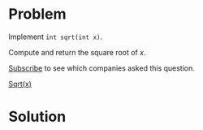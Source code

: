 
# Problem

Implement `int sqrt(int x)`.

Compute and return the square root of _x_.

[Subscribe](/subscribe/) to see which companies asked this question.



[Sqrt(x)](https://leetcode.com/problems/sqrtx)

# Solution



